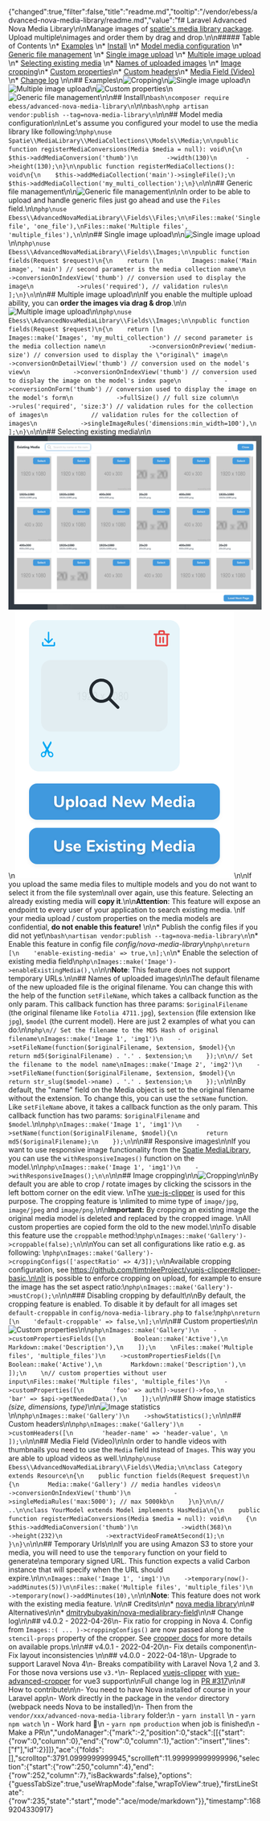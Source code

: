 {"changed":true,"filter":false,"title":"readme.md","tooltip":"/vendor/ebess/advanced-nova-media-library/readme.md","value":"f# Laravel Advanced Nova Media Library\n\nManage images of [spatie's media library package](https://github.com/spatie/laravel-medialibrary). Upload multiple\nimages and order them by drag and drop.\n\n##### Table of Contents  \n* [Examples](#examples)  \n* [Install](#install)  \n* [Model media configuration](#model-media-configuration)  \n* [Generic file management](#generic-file-management)  \n* [Single image upload](#single-image-upload)  \n* [Multiple image upload](#multiple-image-upload)  \n* [Selecting existing media](#selecting-existing-media)  \n* [Names of uploaded images](#names-of-uploaded-images)  \n* [Image cropping](#image-cropping)\n* [Custom properties](#custom-properties)\n* [Custom headers](#custom-headers)\n* [Media Field (Video)](#media-field-video)  \n* [Change log](#change-log)  \n\n## Examples\n![Cropping](https://raw.githubusercontent.com/ebess/advanced-nova-media-library/master/docs/cropping.gif)\n![Single image upload](https://raw.githubusercontent.com/ebess/advanced-nova-media-library/master/docs/single-image.png)\n![Multiple image upload](https://raw.githubusercontent.com/ebess/advanced-nova-media-library/master/docs/multiple-images.png)\n![Custom properties](https://raw.githubusercontent.com/ebess/advanced-nova-media-library/master/docs/custom-properties.gif)\n![Generic file management](https://raw.githubusercontent.com/ebess/advanced-nova-media-library/master/docs/file-management.png)\n\n## Install\n```bash\ncomposer require ebess/advanced-nova-media-library\n```\n\n```bash\nphp artisan vendor:publish --tag=nova-media-library\n```\n\n## Model media configuration\n\nLet's assume you configured your model to use the media library like following:\n```php\nuse Spatie\\MediaLibrary\\MediaCollections\\Models\\Media;\n\npublic function registerMediaConversions(Media $media = null): void\n{\n    $this->addMediaConversion('thumb')\n        ->width(130)\n        ->height(130);\n}\n\npublic function registerMediaCollections(): void\n{\n    $this->addMediaCollection('main')->singleFile();\n    $this->addMediaCollection('my_multi_collection');\n}\n```\n\n## Generic file management\n\n![Generic file management](https://raw.githubusercontent.com/ebess/advanced-nova-media-library/master/docs/file-management.png)\n\nIn order to be able to upload and handle generic files just go ahead and use the `Files` field.\n\n```php\nuse Ebess\\AdvancedNovaMediaLibrary\\Fields\\Files;\n\nFiles::make('Single file', 'one_file'),\nFiles::make('Multiple files', 'multiple_files'),\n```\n\n## Single image upload\n\n![Single image upload](https://raw.githubusercontent.com/ebess/advanced-nova-media-library/master/docs/single-image.png)\n\n```php\nuse Ebess\\AdvancedNovaMediaLibrary\\Fields\\Images;\n\npublic function fields(Request $request)\n{\n    return [\n        Images::make('Main image', 'main') // second parameter is the media collection name\n            ->conversionOnIndexView('thumb') // conversion used to display the image\n            ->rules('required'), // validation rules\n    ];\n}\n```\n\n## Multiple image upload\n\nIf you enable the multiple upload ability, you can **order the images via drag & drop**.\n\n![Multiple image upload](https://raw.githubusercontent.com/ebess/advanced-nova-media-library/master/docs/multiple-images.png)\n\n```php\nuse Ebess\\AdvancedNovaMediaLibrary\\Fields\\Images;\n\npublic function fields(Request $request)\n{\n    return [\n        Images::make('Images', 'my_multi_collection') // second parameter is the media collection name\n            ->conversionOnPreview('medium-size') // conversion used to display the \"original\" image\n            ->conversionOnDetailView('thumb') // conversion used on the model's view\n            ->conversionOnIndexView('thumb') // conversion used to display the image on the model's index page\n            ->conversionOnForm('thumb') // conversion used to display the image on the model's form\n            ->fullSize() // full size column\n            ->rules('required', 'size:3') // validation rules for the collection of images\n            // validation rules for the collection of images\n            ->singleImageRules('dimensions:min_width=100'),\n    ];\n}\n```\n\n## Selecting existing media\n\n![Selecting existing media](https://raw.githubusercontent.com/ebess/advanced-nova-media-library/master/docs/existing-media.png)\n![Selecting existing media 2](https://raw.githubusercontent.com/ebess/advanced-nova-media-library/master/docs/existing-media-2.png)\n\nIf you upload the same media files to multiple models and you do not want to select it from the file system\nall over again, use this feature. Selecting an already existing media will **copy it**.\n\n**Attention**: This feature will expose an endpoint to every user of your application to search existing media. \nIf your media upload / custom properties on the media models are confidential, **do not enable this feature!** \n\n* Publish the config files if you did not yet\n```bash\nartisan vendor:publish --tag=nova-media-library\n```\n* Enable this feature in config file *config/nova-media-library*\n```php\nreturn [\n    'enable-existing-media' => true,\n];\n```\n* Enable the selection of existing media field\n```php\nImages::make('Image')->enableExistingMedia(),\n```\n\n**Note**: This feature does not support temporary URLs.\n\n## Names of uploaded images\n\nThe default filename of the new uploaded file is the original filename. You can change this with the help of the function `setFileName`, which takes a callback function as the only param. This callback function has three params: `$originalFilename` (the original filename like `Fotolia 4711.jpg`), `$extension` (file extension like `jpg`), `$model` (the current model). Here are just 2 examples of what you can do:\n\n```php\n// Set the filename to the MD5 Hash of original filename\nImages::make('Image 1', 'img1')\n    ->setFileName(function($originalFilename, $extension, $model){\n        return md5($originalFilename) . '.' . $extension;\n    });\n\n// Set the filename to the model name\nImages::make('Image 2', 'img2')\n    ->setFileName(function($originalFilename, $extension, $model){\n        return str_slug($model->name) . '.' . $extension;\n    });\n```\n\nBy default, the \"name\" field on the Media object is set to the original filename without the extension. To change this, you can use the `setName` function. Like `setFileName` above, it takes a callback function as the only param. This callback function has two params: `$originalFilename` and `$model`.\n\n```php\nImages::make('Image 1', 'img1')\n    ->setName(function($originalFilename, $model){\n        return md5($originalFilename);\n    });\n```\n\n## Responsive images\n\nIf you want to use responsive image functionality from the [Spatie MediaLibrary](https://docs.spatie.be/laravel-medialibrary/v7/responsive-images/getting-started-with-responsive-images), you can use the `withResponsiveImages()` function on the model.\n\n```php\nImages::make('Image 1', 'img1')\n    ->withResponsiveImages();\n\n```\n\n## Image cropping\n\n![Cropping](https://raw.githubusercontent.com/ebess/advanced-nova-media-library/master/docs/cropping.gif)\n\nBy default you are able to crop / rotate images by clicking the scissors in the left bottom corner on the edit view. \nThe [vue-js-clipper](https://github.com/timtnleeProject/vuejs-clipper) is used for this purpose. The cropping feature is \nlimited to mime type of `image/jpg`, `image/jpeg` and `image/png`.\n\n**Important:** By cropping an existing image the original media model is deleted and replaced by the cropped image. \nAll custom properties are copied form the old to the new model.\n\nTo disable this feature use the `croppable` method:\n```php\nImages::make('Gallery')->croppable(false);\n```\n\nYou can set all configurations like ratio e.g. as following: \n```php\nImages::make('Gallery')->croppingConfigs(['aspectRatio' => 4/3]);\n```\nAvailable cropping configuration, see https://github.com/timtnleeProject/vuejs-clipper#clipper-basic.\n\nIt is possible to enforce cropping on upload, for example to ensure the image has the set aspect ratio:\n```php\nImages::make('Gallery')->mustCrop();\n```\n\n### Disabling cropping by default\n\nBy default, the cropping feature is enabled. To disable it by default for all images set `default-croppable` in `config/nova-media-library.php` to `false`:\n```php\nreturn [\n    'default-croppable' => false,\n];\n```\n\n## Custom properties\n\n![Custom properties](https://raw.githubusercontent.com/ebess/advanced-nova-media-library/master/docs/custom-properties.gif)\n\n```php\nImages::make('Gallery')\n    ->customPropertiesFields([\n        Boolean::make('Active'),\n        Markdown::make('Description'),\n    ]);\n    \nFiles::make('Multiple files', 'multiple_files')\n    ->customPropertiesFields([\n        Boolean::make('Active'),\n        Markdown::make('Description'),\n    ]);\n    \n// custom properties without user input\nFiles::make('Multiple files', 'multiple_files')\n    ->customProperties([\n        'foo' => auth()->user()->foo,\n        'bar' => $api->getNeededData(),\n    ]);\n```\n\n## Show image statistics *(size, dimensions, type)*\n\n![Image statistics](https://raw.githubusercontent.com/ebess/advanced-nova-media-library/master/docs/show-statistics.png)\n\n```php\nImages::make('Gallery')\n    ->showStatistics();\n```\n\n## Custom headers\n\n```php\nImages::make('Gallery')\n    ->customHeaders([\n        'header-name' => 'header-value', \n    ]);\n```\n\n## Media Field (Video)\n\nIn order to handle videos with thumbnails you need to use the `Media` field instead of `Images`. This way you are able to upload videos as well.\n\n```php\nuse Ebess\\AdvancedNovaMediaLibrary\\Fields\\Media;\n\nclass Category extends Resource\n{\n    public function fields(Request $request)\n    {\n        Media::make('Gallery') // media handles videos\n            ->conversionOnIndexView('thumb')\n            ->singleMediaRules('max:5000'); // max 5000kb\n    }\n}\n\n// ..\n\nclass YourModel extends Model implements HasMedia\n{\n    public function registerMediaConversions(Media $media = null): void\n    {\n        $this->addMediaConversion('thumb')\n            ->width(368)\n            ->height(232)\n            ->extractVideoFrameAtSecond(1);\n    }\n}\n```\n\n## Temporary Urls\n\nIf you are using Amazon S3 to store your media, you will need to use the `temporary` function on your field to generate\na temporary signed URL. This function expects a valid Carbon instance that will specify when the URL should expire.\n\n```\nImages::make('Image 1', 'img1')\n    ->temporary(now()->addMinutes(5))\n\nFiles::make('Multiple files', 'multiple_files')\n    ->temporary(now()->addMinutes(10),\n```\n\n**Note**: This feature does not work with the existing media feature. \n\n# Credits\n\n* [nova media library](https://github.com/jameslkingsley/nova-media-library)\n\n# Alternatives\n\n* [dmitrybubyakin/nova-medialibrary-field](https://github.com/dmitrybubyakin/nova-medialibrary-field)\n\n# Change log\n\n## v4.0.2 - 2022-04-26\n- Fix ratio for cropping in Nova 4. Config from `Images::( ... )->croppingConfigs()` are now passed along to the `stencil-props` property of the cropper. See [cropper docs](https://norserium.github.io/vue-advanced-cropper/components/rectangle-stencil.html#props) for more details on available props.\n\n## v4.0.1 - 2022-04-20\n- Fix details component\n- Fix layout inconsistencies \n\n## v4.0.0 - 2022-04-18\n- Upgrade to support Laravel Nova 4\n- Breaks compatibility with Laravel Nova 1,2 and 3. For those nova versions  use `v3.*`\n- Replaced [vuejs-clipper](https://www.npmjs.com/package/vuejs-clipper) with [vue-advanced-cropper](https://www.npmjs.com/package/vue-advanced-cropper) for vue3 support\n\nFull change log in [PR #317](https://github.com/ebess/advanced-nova-media-library/pull/317)\n\n# How to contribute\n\n- You need to have Nova installed of course in your Laravel app\n- Work directly in the package in the `vendor` directory (webpack needs Nova to be installed)\n- Then from the `vendor/xxx/advanced-nova-media-library` folder:\n    - `yarn install` \n    - `yarn npm watch` \n    - Work hard 🤘\n    - `yarn npm production` when job is finished\n    - Make a PR\n","undoManager":{"mark":-2,"position":0,"stack":[[{"start":{"row":0,"column":0},"end":{"row":0,"column":1},"action":"insert","lines":["f"],"id":2}]]},"ace":{"folds":[],"scrolltop":3791.0999999999945,"scrollleft":11.999999999999996,"selection":{"start":{"row":250,"column":4},"end":{"row":252,"column":7},"isBackwards":false},"options":{"guessTabSize":true,"useWrapMode":false,"wrapToView":true},"firstLineState":{"row":235,"state":"start","mode":"ace/mode/markdown"}},"timestamp":1689204330917}